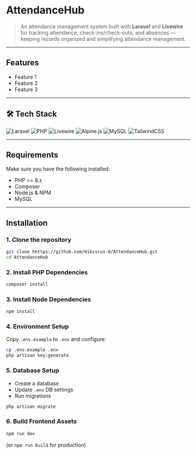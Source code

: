 # AttendanceHub  
> An attendance management system built with **Laravel** and **Livewire** for tracking attendance, check-ins/check-outs, and absences — keeping records organized and simplifying attendance management.

---

## Features
- Feature 1
- Feature 2
- Feature 3

---

## 🛠 Tech Stack  
![Laravel](https://img.shields.io/badge/Laravel-v10.x-FF2D20?logo=laravel&logoColor=white)
![PHP](https://img.shields.io/badge/PHP-v8.x-777BB4?logo=php&logoColor=white)
![Livewire](https://img.shields.io/badge/Livewire-v3.x-4E56A6?logo=laravel&logoColor=white)
![Alpine.js](https://img.shields.io/badge/Alpine.js-8BC0D0?logo=alpine.js&logoColor=white)
![MySQL](https://img.shields.io/badge/MySQL-4479A1?logo=mysql&logoColor=white)
![TailwindCSS](https://img.shields.io/badge/TailwindCSS-06B6D4?logo=tailwind-css&logoColor=white)

---

## Requirements
Make sure you have the following installed:  
- PHP >= 8.x  
- Composer  
- Node.js & NPM  
- MySQL

---

## Installation

### 1. Clone the repository
```bash
git clone hhttps://github.com/Hibiscus-0/AttendanceHub.git
cd AttendanceHub
```

### 2. Install PHP Dependencies
```bash
composer install
```

### 3. Install Node Dependencies
```bash
npm install
```

### 4. Environment Setup
Copy `.env.example` to `.env` and configure:
```bash
cp .env.example .env
php artisan key:generate
```

### 5. Database Setup
- Create a database
- Update `.env` DB settings  
- Run migrations
```bash
php artisan migrate
```
### 6. Build Frontend Assets
```bash
npm run dev
```
(or `npm run build` for production)


